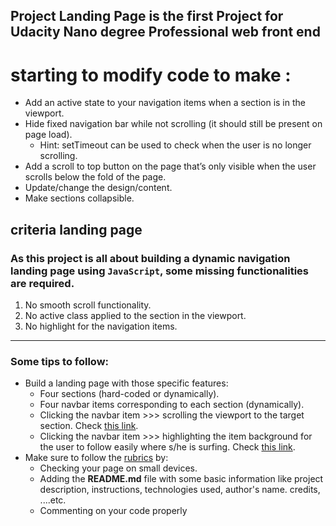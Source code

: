 ## Project Landing Page is the  first Project for Udacity Nano degree Professional web front end 
# starting to modify code to make :
- Add an active state to your navigation items when a section is in the viewport.
- Hide fixed navigation bar while not scrolling (it should still be present on page load).
    - Hint: setTimeout can be used to check when the user is no longer scrolling.
- Add a scroll to top button on the page that’s only visible when the user scrolls below the fold of the page.
- Update/change the design/content.
- Make sections collapsible.
## criteria landing page
### **As this project is all about building a dynamic navigation landing page using `JavaScript`, some missing functionalities are required.**

1. No smooth scroll functionality.
2. No active class applied to the section in the viewport.
3. No highlight for the navigation items.

---

### Some tips to follow:

- Build a landing page with those specific features:
    - Four sections (hard-coded or dynamically).
    - Four navbar items corresponding to each section (dynamically).
    - Clicking the navbar item >>> scrolling the viewport to the target section. Check [this link](https://bit.ly/scroll-view).
    - Clicking the navbar item >>> highlighting the item background for the user to follow easily where s/he is surfing. Check [this link](http://bit.ly/highlight02).
- Make sure to follow the [rubrics](https://review.udacity.com/#!/rubrics/2658/view) by:
    - Checking your page on small devices.
    - Adding the **README.md** file with some basic information like project description, instructions, technologies used, author's name. credits, ....etc.
    - Commenting on your code properly
